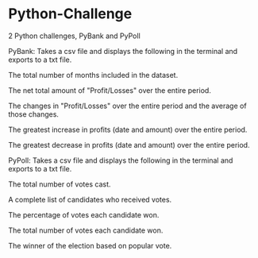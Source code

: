 # Python-Challenge
2 Python challenges, PyBank and PyPoll

PyBank: Takes a csv file and displays the following in the terminal and exports to a txt file.

The total number of months included in the dataset.

The net total amount of "Profit/Losses" over the entire period.

The changes in "Profit/Losses" over the entire period and the average of those changes.

The greatest increase in profits (date and amount) over the entire period.

The greatest decrease in profits (date and amount) over the entire period.





PyPoll: Takes a csv file and displays the following in the terminal and exports to a txt file.

The total number of votes cast.

A complete list of candidates who received votes.

The percentage of votes each candidate won.

The total number of votes each candidate won.

The winner of the election based on popular vote.

 

